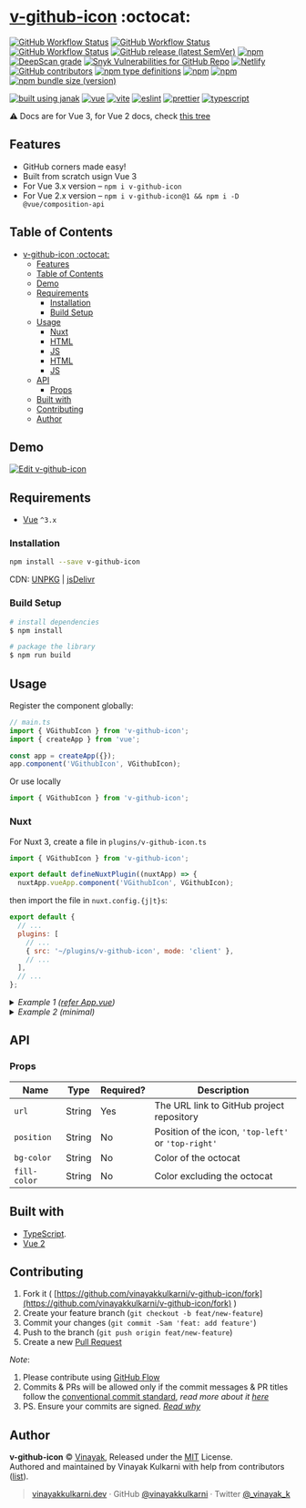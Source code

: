 # [v-github-icon](https://vinayakkulkarni.github.io/v-github-icon/) :octocat:


<!-- Badges -->
[![GitHub Workflow Status](https://img.shields.io/github/actions/workflow/status/vinayakkulkarni/v-github-icon/ci.yml?logo=github-actions)](https://github.com/vinayakkulkarni/v-github-icon/actions/workflows/ci.yml)
[![GitHub Workflow Status](https://img.shields.io/github/actions/workflow/status/vinayakkulkarni/v-github-icon/codeql.yml?logo=lgtm&logoWidth=18)](https://github.com/vinayakkulkarni/v-github-icon/actions/workflows/codeql.yml)
[![GitHub Workflow Status](https://img.shields.io/github/actions/workflow/status/vinayakkulkarni/v-github-icon/shipjs-trigger.yml?label=⛴%20Ship.js%20trigger)](https://github.com/vinayakkulkarni/v-github-icon/actions/workflows/shipjs-trigger.yml)
[![GitHub release (latest SemVer)](https://img.shields.io/github/v/release/vinayakkulkarni/v-github-icon?sort=semver&logo=github)](https://github.com/vinayakkulkarni/v-github-icon/releases)
[![npm](https://img.shields.io/npm/v/v-github-icon?sort=semver&logo=npm)](https://www.npmjs.com/package/v-github-icon)
[![DeepScan grade](https://deepscan.io/api/teams/9055/projects/18487/branches/453975/badge/grade.svg)](https://deepscan.io/dashboard#view=project&tid=9055&pid=18487&bid=453975)
[![Snyk Vulnerabilities for GitHub Repo](https://img.shields.io/snyk/vulnerabilities/github/vinayakkulkarni/v-github-icon)](https://snyk.io/test/github/vinayakkulkarni/v-github-icon)
[![Netlify](https://img.shields.io/netlify/341e9f45-256e-4ad0-9f7f-b948b60f4e99?logo=netlify)](https://app.netlify.com/sites/v-github-icon/deploys)
[![GitHub contributors](https://img.shields.io/github/contributors/vinayakkulkarni/v-github-icon)](https://github.com/vinayakkulkarni/v-github-icon/graphs/contributors)
[![npm type definitions](https://img.shields.io/npm/types/v-github-icon?logo=typescript)](https://github.com/vinayakkulkarni/v-github-icon/blob/main/package.json)
[![npm](https://img.shields.io/npm/dt/v-github-icon?logo=npm)](http://npm-stat.com/charts.html?package=v-github-icon)
[![npm](https://img.shields.io/npm/dw/v-github-icon?logo=npm)](http://npm-stat.com/charts.html?package=v-github-icon)
[![npm bundle size (version)](https://img.shields.io/bundlephobia/minzip/v-github-icon)](https://bundlephobia.com/package/v-github-icon@latest)

[![built using janak](https://img.shields.io/badge/built%20using-janak-brightgreen)](https://github.com/vinayakkulkarni/janak)
[![vue](https://img.shields.io/npm/dependency-version/v-github-icon/dev/vue?logo=vue.js)](https://vuejs.org/)
[![vite](https://img.shields.io/github/package-json/dependency-version/vinayakkulkarni/v-github-icon/dev/vite?logo=vite)](https://vitejs.dev)
[![eslint](https://img.shields.io/github/package-json/dependency-version/vinayakkulkarni/v-github-icon/dev/eslint?logo=eslint)](https://eslint.org/)
[![prettier](https://img.shields.io/github/package-json/dependency-version/vinayakkulkarni/v-github-icon/dev/prettier?logo=prettier)](https://prettier.io/)
[![typescript](https://img.shields.io/github/package-json/dependency-version/vinayakkulkarni/v-github-icon/dev/typescript?logo=TypeScript)](https://www.typescriptlang.org/)

⚠️ Docs are for Vue 3, for Vue 2 docs, check [this tree](https://github.com/vinayakkulkarni/v-github-icon/tree/v2.6.1#readme)

## Features

- GitHub corners made easy!
- Built from scratch usign Vue 3
- For Vue 3.x version – `npm i v-github-icon`
- For Vue 2.x version – `npm i v-github-icon@1 && npm i -D @vue/composition-api`

## Table of Contents

- [v-github-icon :octocat:](#v-github-icon-octocat)
  - [Features](#features)
  - [Table of Contents](#table-of-contents)
  - [Demo](#demo)
  - [Requirements](#requirements)
    - [Installation](#installation)
    - [Build Setup](#build-setup)
  - [Usage](#usage)
    - [Nuxt](#nuxt)
    - [HTML](#html)
    - [JS](#js)
    - [HTML](#html-1)
    - [JS](#js-1)
  - [API](#api)
    - [Props](#props)
  - [Built with](#built-with)
  - [Contributing](#contributing)
  - [Author](#author)

## Demo

[![Edit v-github-icon](https://developer.stackblitz.com/img/open_in_stackblitz.svg)](https://stackblitz.com/edit/v-github-icon?file=src/App.vue)

## Requirements

- [Vue](https://vuejs.org/) `^3.x`

### Installation

```sh
npm install --save v-github-icon
```

CDN: [UNPKG](https://unpkg.com/v-github-icon/dist/) | [jsDelivr](https://cdn.jsdelivr.net/npm/v-github-icon/dist/)

### Build Setup

```bash
# install dependencies
$ npm install

# package the library
$ npm run build
```

## Usage

Register the component globally:

```js
// main.ts
import { VGithubIcon } from 'v-github-icon';
import { createApp } from 'vue';

const app = createApp({});
app.component('VGithubIcon', VGithubIcon);
```

Or use locally

```javascript
import { VGithubIcon } from 'v-github-icon';
```

### Nuxt

For Nuxt 3, create a file in `plugins/v-github-icon.ts`

```js
import { VGithubIcon } from 'v-github-icon';

export default defineNuxtPlugin((nuxtApp) => {
  nuxtApp.vueApp.component('VGithubIcon', VGithubIcon);
```

then import the file in `nuxt.config.{j|t}s`:

```js
export default {
  // ...
  plugins: [
    // ...
    { src: '~/plugins/v-github-icon', mode: 'client' },
    // ...
  ],
  // ...
};
```

<details>
<summary>
<em>Example 1 (<a href="examples/src/App.vue">refer App.vue</a>)</em>
</summary>

### HTML

```html
<v-github-icon
  :position="position"
  :url="url"
  :bg-color="bgColor"
  :fill-color="fillColor"
/>
```

### JS

```javascript
<script lang="ts">
  import { defineComponent, ref } from 'vue';
  import { VGithubIcon } from 'v-github-icon';

  export default defineComponent({
    components: {
      VGithubIcon,
    },
    setup() {
      const state = ref({
        position: 'top-left',
        url: 'https://github.com/vinayakkulkarni/v-github-icon',
        bgColor: '#FFF',
        fillColor: '#111',
      });

      return {
        state,
      };
    },
  });
</script>
```

</details>

<details>
<summary>
<em>Example 2 (minimal)</em>
</summary>

### HTML

```html
<v-github-icon url="https://github.com/vinayakkulkarni/v-github-icon" />
```

### JS

```javascript
<script lang="ts">
  import { defineComponent } from 'vue';
  import { VGithubIcon } from 'v-github-icon';

  export default defineComponent({
    name: 'App',
    components: {
      VGithubIcon,
    },
  });
</script>
```

</details>

## API

### Props

| Name         | Type   | Required? | Description                                         |
| ------------ | ------ | --------- | --------------------------------------------------- |
| `url`        | String | Yes       | The URL link to GitHub project repository           |
| `position`   | String | No        | Position of the icon, `'top-left'` or `'top-right'` |
| `bg-color`   | String | No        | Color of the octocat                                |
| `fill-color` | String | No        | Color excluding the octocat                         |

## Built with

- [TypeScript](https://www.typescriptlang.org/).
- [Vue 2](https://v3.vuejs.org)

## Contributing

1. Fork it ( [https://github.com/vinayakkulkarni/v-github-icon/fork](https://github.com/vinayakkulkarni/v-github-icon/fork) )
2. Create your feature branch (`git checkout -b feat/new-feature`)
3. Commit your changes (`git commit -Sam 'feat: add feature'`)
4. Push to the branch (`git push origin feat/new-feature`)
5. Create a new [Pull Request](https://github.com/vinayakkulkarni/v-github-icon/compare)

_Note_:

1. Please contribute using [GitHub Flow](https://guides.github.com/introduction/flow/)
2. Commits & PRs will be allowed only if the commit messages & PR titles follow the [conventional commit standard](https://www.conventionalcommits.org/), _read more about it [here](https://github.com/conventional-changelog/commitlint/tree/master/%40commitlint/config-conventional#type-enum)_
3. PS. Ensure your commits are signed. _[Read why](https://withblue.ink/2020/05/17/how-and-why-to-sign-git-commits.html)_

## Author

**v-github-icon** &copy; [Vinayak](https://vinayakkulkarni.dev), Released under the [MIT](./LICENSE) License.<br>
Authored and maintained by Vinayak Kulkarni with help from contributors ([list](https://github.com/vinayakkulkarni/v-github-icon/contributors)).

> [vinayakkulkarni.dev](https://vinayakkulkarni.dev) · GitHub [@vinayakkulkarni](https://github.com/vinayakkulkarni) · Twitter [@\_vinayak_k](https://twitter.com/_vinayak_k)
